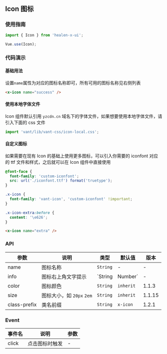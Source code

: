 ## Icon 图标

### 使用指南
``` javascript
import { Icon } from 'healen-x-ui';

Vue.use(Icon);
```

### 代码演示

#### 基础用法

设置`name`属性为对应的图标名称即可，所有可用的图标名称见右侧列表

```html
<x-icon name="success" />
```

#### 使用本地字体文件

Icon 组件默认引用 `yzcdn.cn` 域名下的字体文件，如果想要使用本地字体文件，请引入下面的 css 文件

```js
import 'vant/lib/vant-css/icon-local.css';
```

#### 自定义图标

如果需要在现有 Icon 的基础上使用更多图标，可以引入你需要的 iconfont 对应的 ttf 文件和样式，之后就可以在 Icon 组件中直接使用

```css
@font-face {
  font-family: 'custom-iconfont';
  src: url('./iconfont.ttf') format('truetype');
}

.x-icon {
  font-family: 'vant-icon', 'custom-iconfont' !important;
}

.x-icon-extra:before {
  content: '\e626';
}
```

```html
<x-icon name="extra" />
```

### API

| 参数 | 说明 | 类型 | 默认值 | 版本 |
|------|------|------|------|------|
| name | 图标名称 | `String` | - | - |
| info | 图标右上角文字提示 | `String | Number` | - | - |
| color | 图标颜色 | `String` | `inherit` | 1.1.3 |
| size | 图标大小，如 `20px` `2em` | `String` | `inherit` | 1.1.15 |
| class-prefix | 类名前缀 | `String` | `x-icon` | 1.2.1 |

### Event

| 事件名 | 说明 | 参数 |
|------|------|------|
| click | 点击图标时触发 | - |

